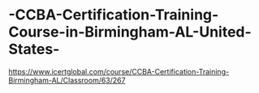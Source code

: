 # -CCBA-Certification-Training-Course-in-Birmingham-AL-United-States-
https://www.icertglobal.com/course/CCBA-Certification-Training-Birmingham-AL/Classroom/63/267
